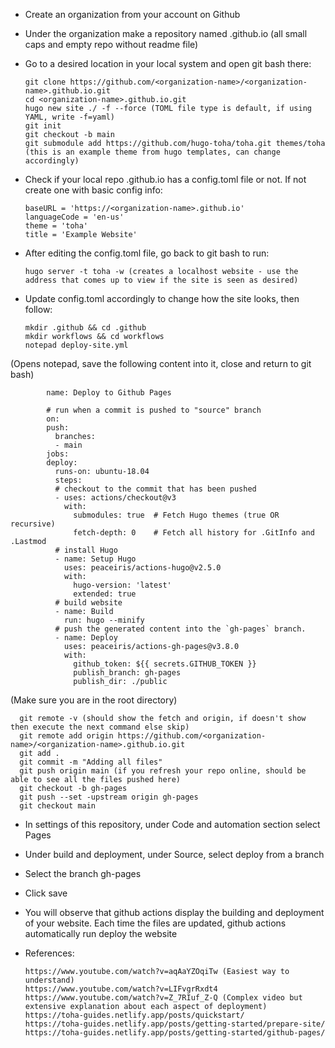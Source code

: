 - Create an organization from your account on Github
- Under the organization make a repository named <organization-name>.github.io (all small caps and empty repo without readme file)
- Go to a desired location in your local system and open git bash there:

      git clone https://github.com/<organization-name>/<organization-name>.github.io.git
      cd <organization-name>.github.io.git
      hugo new site ./ -f --force (TOML file type is default, if using YAML, write -f=yaml)
      git init
      git checkout -b main
      git submodule add https://github.com/hugo-toha/toha.git themes/toha  (this is an example theme from hugo templates, can change accordingly)
  
- Check if your local repo <organization-name>.github.io has a config.toml file or not. If not create one with basic config info:
  
      baseURL = 'https://<organization-name>.github.io'
      languageCode = 'en-us'
      theme = 'toha'
      title = 'Example Website'
 
- After editing the config.toml file, go back to git bash to run:
  
      hugo server -t toha -w (creates a localhost website - use the address that comes up to view if the site is seen as desired)
 
- Update config.toml accordingly to change how the site looks, then follow:
  
      mkdir .github && cd .github
      mkdir workflows && cd workflows
      notepad deploy-site.yml 

(Opens notepad, save the following content into it, close and return to git bash)

            name: Deploy to Github Pages

            # run when a commit is pushed to "source" branch
            on:
            push:
              branches:
              - main
            jobs:
            deploy:
              runs-on: ubuntu-18.04
              steps:
              # checkout to the commit that has been pushed
              - uses: actions/checkout@v3
                with:
                  submodules: true  # Fetch Hugo themes (true OR recursive)
                  fetch-depth: 0    # Fetch all history for .GitInfo and .Lastmod
              # install Hugo
              - name: Setup Hugo
                uses: peaceiris/actions-hugo@v2.5.0
                with:
                  hugo-version: 'latest'
                  extended: true
              # build website
              - name: Build
                run: hugo --minify
              # push the generated content into the `gh-pages` branch.
              - name: Deploy
                uses: peaceiris/actions-gh-pages@v3.8.0
                with:
                  github_token: ${{ secrets.GITHUB_TOKEN }}
                  publish_branch: gh-pages
                  publish_dir: ./public
  
(Make sure you are in the root directory)
      
      git remote -v (should show the fetch and origin, if doesn't show then execute the next command else skip)
      git remote add origin https://github.com/<organization-name>/<organization-name>.github.io.git
      git add .
      git commit -m "Adding all files"
      git push origin main (if you refresh your repo online, should be able to see all the files pushed here)
      git checkout -b gh-pages
      git push --set -upstream origin gh-pages
      git checkout main

- In settings of this repository, under Code and automation section select Pages
- Under build and deployment, under Source, select deploy from a branch
- Select the branch gh-pages
- Click save
- You will observe that github actions display the building and deployment of your website. Each time the files are updated, github actions automatically run deploy the website

- References:
      
      https://www.youtube.com/watch?v=aqAaYZOqiTw (Easiest way to understand)
      https://www.youtube.com/watch?v=LIFvgrRxdt4 
      https://www.youtube.com/watch?v=Z_7RIuf_Z-Q (Complex video but extensive explanation about each aspect of deployment)
      https://toha-guides.netlify.app/posts/quickstart/
      https://toha-guides.netlify.app/posts/getting-started/prepare-site/
      https://toha-guides.netlify.app/posts/getting-started/github-pages/
